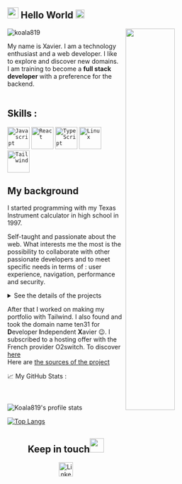 <!--<img src="https://imgur.com/3kB6Cfg.jpg">-->
<h2><img src="https://imgur.com/CTPzCrS.gif" height=25px width=25px> Hello World <img src="https://imgur.com/TFzFv3D.gif" height=20px width=20px></h2>
<img src="https://imgur.com/Z9n1y5S.gif" height=47% width=47% align="right">
<p align="left"> <img src="https://komarev.com/ghpvc/?username=koala819" alt="koala819" /> </p>


My name is Xavier. I am a technology enthusiast and a web developer. I like to explore and discover new domains.<br>
I am training to become a **full stack developer** with a preference for the backend.<br><br>
## Skills :
<code><img height="50" src="https://img.icons8.com/color/2x/javascript.png" alt="Javascript"></code>
<code><img height="50" src="https://upload.wikimedia.org/wikipedia/commons/thumb/a/a7/React-icon.svg/langfr-1280px-React-icon.svg.png" alt="React"></code>
<code><img height="50" src="https://upload.wikimedia.org/wikipedia/commons/thumb/4/4c/Typescript_logo_2020.svg/512px-Typescript_logo_2020.svg.png" alt="TypeScript"></code>
<code><img height="50" src="https://img.icons8.com/color/96/000000/linux.png" alt="Linux"></code>
<code><img height="50" src="https://tailwindcss.com/_next/static/media/tailwindcss-logotype.128b6e12eb85d013bc9f80a917f57efe.svg" alt="Tailwind"></code>



## My background
I started programming with my Texas Instrument calculator in high school in 1997.

Self-taught and passionate about the web. What interests me the most is the possibility to collaborate with other passionate developers and to meet specific needs in terms of : user experience, navigation, performance and security.

<details>
  <summary>See the details of the projects</summary>

1. Memory Game

   Find two identical cards to form a pair **HTML and JS**. I created this game initially to teach my son how to use a mouse, that's why the theme is childish :yum:. [Come and try it](http://dix31.org/mesScripts/)<br>
   Here are [the sources of the project](https://github.com/koala819/MemoryGame)
   
2. Cumuler les aides

   A friend of mine asked me to make a questionnaire to help people know the aids they can claim to renovate their house. After answering all the questions, the answers are sent to a google Doc so that my friend can exploit them and contact each person who answered the questionnaire. It's a complete and functional project where I subscribed to a domain name and took care of finding a host. [Come and try it](http://cumulerlesaides.fr)
</details>

After that I worked on making my portfolio with Tailwind. I also found and took the domain name ten31 for <b>D</b>eveloper <b>I</b>ndependent <b>X</b>avier :wink:. I subscribed to a hosting offer with the French provider O2switch. To discover [here](http://dix31.org)<br>
Here are [the sources of the project](https://github.com/koala819/Tailwind)



<summary>📈 My GitHub Stats : </summary>
<br>
<br>
<p align="left"> <img align="left" alt="Koala819's profile stats" src="https://github-readme-stats.vercel.app/api?username=koala819&show_icons=true&theme=default" alt="koala819" />
<br>
  
  [![Top Langs](https://github-readme-stats.vercel.app/api/top-langs/?username=koala819&layout=compact)](https://github.com/koala819/github-readme-stats)

  <div align="center">

<h2>
Keep in touch<img src="https://github.com/tusharnankani/tusharnankani/blob/master/Assets/Handshake.gif" height="32px">
</h2>

[<img src="https://github.com/tusharnankani/tusharnankani/blob/master/Assets/Linkedin.svg" alt="Linkedin Logo" width="32">](https://www.linkedin.com/in/xavier-genolhac-79a98390/) 

</div>
